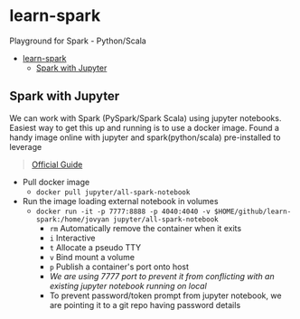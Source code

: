 # learn-spark

Playground for Spark - Python/Scala

- [learn-spark](#learn-spark)
  - [Spark with Jupyter](#spark-with-jupyter)

## Spark with Jupyter

We can work with Spark (PySpark/Spark Scala) using jupyter notebooks. Easiest way to get this up and running is to use a docker image. Found a handy image online with jupyter and spark(python/scala) pre-installed to leverage

> [Official Guide](https://jupyter-docker-stacks.readthedocs.io/en/latest/using/specifics.html#apache-spark)

- Pull docker image
  - `docker pull jupyter/all-spark-notebook`
- Run the image loading external notebook in volumes
  - `docker run -it -p 7777:8888 -p 4040:4040 -v $HOME/github/learn-spark:/home/jovyan jupyter/all-spark-notebook`
    - `rm` Automatically remove the container when it exits
    - `i` Interactive
    - `t` Allocate a pseudo TTY
    - `v` Bind mount a volume
    - `p` Publish a container's port onto host
    - *We are using 7777 port to prevent it from conflicting with an existing jupyter notebook running on local*
    - To prevent password/token prompt from jupyter notebook, we are pointing it to a git repo having password details
